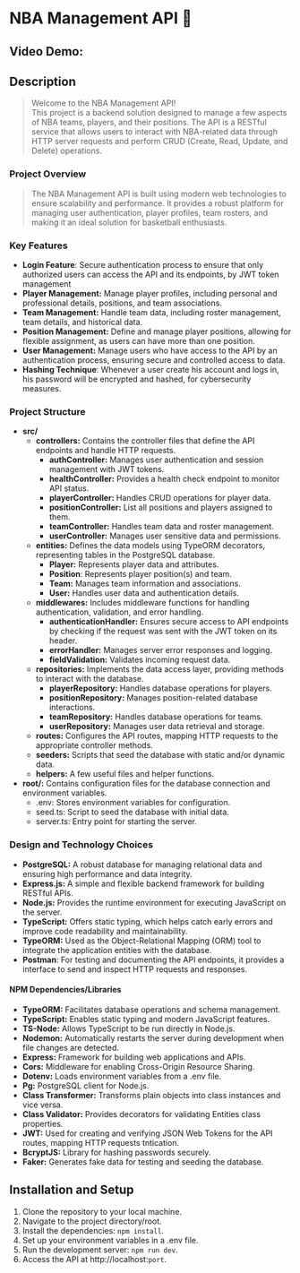 # NBA Management API 🏀

## Video Demo:  <URL HERE>

## Description
>Welcome to the NBA Management API! <br>
This project is a backend solution designed to manage a few aspects of NBA teams, players, and their positions. The API is a RESTful service that allows users to interact with NBA-related data through HTTP server requests and perform CRUD (Create, Read, Update, and Delete) operations.

### Project Overview
> The NBA Management API is built using modern web technologies to ensure scalability and performance. It provides a robust platform for managing user authentication, player profiles, team rosters, and making it an ideal solution for basketball enthusiasts.

### Key Features
- **Login Feature**: Secure authentication process to ensure that only authorized users can access the API and its endpoints, by JWT token management
- **Player Management:** Manage player profiles, including personal and professional details, positions, and team associations. 
- **Team Management:** Handle team data, including roster management, team details, and historical data.
- **Position Management:** Define and manage player positions, allowing for flexible assignment, as users can have more than one position.
- **User Management:** Manage users who have access to the API by an authentication process, ensuring secure and controlled access to data.
- **Hashing Technique**: Whenever a user create his account and logs in, his password will be encrypted and hashed, for cybersecurity measures.

### Project Structure
- **src/**
    - **controllers:** Contains the controller files that define the API endpoints and handle HTTP requests.
        - **authController:** Manages user authentication and session management with JWT tokens.
        - **healthController:** Provides a health check endpoint to monitor API status.
        - **playerController:** Handles CRUD operations for player data.
        - **positionController:** List all positions and players assigned to them.
        - **teamController:** Handles team data and roster management.
        - **userController:** Manages user sensitive data and permissions.
    - **entities:** Defines the data models using TypeORM decorators, representing tables in the PostgreSQL database.
        - **Player:** Represents player data and attributes.
        - **Position**: Represents player position(s) and team.
        - **Team:** Manages team information and associations.
        - **User:** Handles user data and authentication details.
    - **middlewares:** Includes middleware functions for handling authentication, validation, and error handling.
        - **authenticationHandler:** Ensures secure access to API endpoints by checking if the request was sent with the JWT token on its header.
        - **errorHandler:** Manages server error responses and logging.
        - **fieldValidation:** Validates incoming request data.
    - **repositories:** Implements the data access layer, providing methods to interact with the database.
        - **playerRepository:** Handles database operations for players.
        - **positionRepository:** Manages position-related database interactions.
        - **teamRepository:** Handles database operations for teams.
        - **userRepository:** Manages user data retrieval and storage.
    - **routes:** Configures the API routes, mapping HTTP requests to the appropriate controller methods.
    - **seeders:** Scripts that seed the database with static and/or dynamic data.
    - **helpers:** A few useful files and helper functions.
- **root/:** Contains configuration files for the database connection and environment variables.
    - .env: Stores environment variables for configuration.
    - seed.ts: Script to seed the database with initial data.
    - server.ts: Entry point for starting the server.

### Design and Technology Choices 
- **PostgreSQL:** A robust database for managing relational data and ensuring high performance and data integrity.
- **Express.js:** A simple and flexible backend framework for building RESTful APIs.
- **Node.js:** Provides the runtime environment for executing JavaScript on the server.
- **TypeScript:** Offers static typing, which helps catch early errors and improve code readability and maintainability.
- **TypeORM:** Used as the Object-Relational Mapping (ORM) tool to integrate the application entities with the database.
- **Postman**: For testing and documenting the API endpoints, it provides a interface to send and inspect HTTP requests and responses.

#### NPM Dependencies/Libraries
- **TypeORM:** Facilitates database operations and schema management.
- **TypeScript:** Enables static typing and modern JavaScript features.
- **TS-Node:** Allows TypeScript to be run directly in Node.js.
- **Nodemon:** Automatically restarts the server during development when file changes are detected.
- **Express:** Framework for building web applications and APIs.
- **Cors:** Middleware for enabling Cross-Origin Resource Sharing.
- **Dotenv:** Loads environment variables from a .env file.
- **Pg:** PostgreSQL client for Node.js.
- **Class Transformer:** Transforms plain objects into class instances and vice versa.
- **Class Validator:** Provides decorators for validating Entities class properties.
- **JWT:** Used for creating and verifying JSON Web Tokens for the API routes, mapping HTTP requests tntication.
- **BcryptJS:** Library for hashing passwords securely.
- **Faker:** Generates fake data for testing and seeding the database.


## Installation and Setup
1. Clone the repository to your local machine.
2. Navigate to the project directory/root.
3. Install the dependencies: `npm install`.
4. Set up your environment variables in a .env file.
5. Run the development server: `npm run dev`.
6. Access the API at http://localhost:`port`.